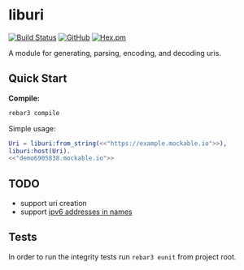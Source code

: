 # liburi

[![Build Status](https://travis-ci.com/silviucpp/liburi.svg?branch=main)](https://travis-ci.com/github/silviucpp/liburi)
[![GitHub](https://img.shields.io/github/license/silviucpp/liburi)](https://github.com/silviucpp/liburi/blob/main/LICENSE)
[![Hex.pm](https://img.shields.io/hexpm/v/liburi)](https://hex.pm/packages/liburi)

A module for generating, parsing, encoding, and decoding uris. 

## Quick Start

**Compile:**

```sh
rebar3 compile
```

Simple usage:

```erlang
Uri = liburi:from_string(<<"https://example.mockable.io">>),
liburi:host(Uri).
<<"demo6905838.mockable.io">>
```

## TODO

- support uri creation
- support [ipv6 addresses in names][1]


## Tests

In order to run the integrity tests run `rebar3 eunit` from project root.

[1]: http://en.wikipedia.org/wiki/IPv6#Literal_IPv6_addresses_in_URLs

